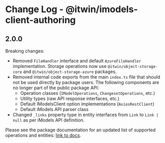 # Change Log - @itwin/imodels-client-authoring 

## 2.0.0

Breaking changes:
- Removed `FileHandler` interface and default `AzureFileHandler` implementation. Storage operations now use `@itwin/object-storage-core` and `@itwin/object-storage-azure` packages.
- Removed internal code exports from the main `index.ts` file that should not be used directly by package users. The following components are no longer part of the public package API:
  - Operation classes (`IModelOperations`, `ChangesetOperations`, etc.)
  - Utility types (raw API response interfaces, etc.)
  - Default IModelsClient option implementations (`AxiosRestClient`)
  - Default iModels API parser class
- Changed `_links` property type in entity interfaces from `Link` to `Link | null` as per iModels API definition.

Please see the package documentation for an updated list of supported operations and entities: [link to docs](https://github.com/iTwin/imodels-clients/blob/main/docs/IModelsClientAuthoring.md).